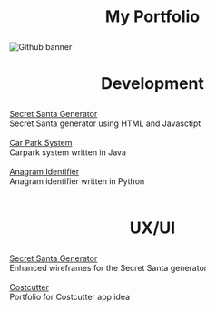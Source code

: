 # <p align="center">My Portfolio</p>
![Github banner](https://github.com/user-attachments/assets/e090e9af-c596-4cfb-bb88-2e1ce7433632)

# <p align="center">Development</p>
[Secret Santa Generator](https://github.com/hillary-b/Portfolio/tree/29abf53e2be0119c21db4975e7174e1971022169/Secret%20Santa%20Generator)
<br>
Secret Santa generator using HTML and Javasctipt
<br>
<br>
[Car Park System](https://github.com/hillary-b/Portfolio/tree/4772d37517bc10ca597b2608ea75934ba42fe89c/Car%20Park%20System)
<br>
Carpark system written in Java
<br>
<br>
[Anagram Identifier]()
<br>
Anagram identifier written in Python
<br>
<br>
  
# <p align="center">UX/UI</p>
[Secret Santa Generator](https://github.com/hillary-b/Portfolio/tree/5ee7bb5aba14fc1634d86bbeef1bfd7d9b7daca7/Secret%20Santa%20Generator%20Portfolio)
<br>
Enhanced wireframes for the Secret Santa generator
<br>
<br>
[Costcutter](https://github.com/hillary-b/Portfolio/tree/9a411e080bbbfc6e96035ebf1bc011f8d63bf246/Costcutter%20Portfolio)
<br>
Portfolio for Costcutter app idea
